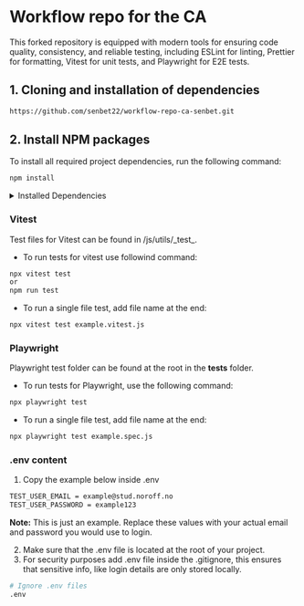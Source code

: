 # Workflow repo for the CA

This forked repository is equipped with modern tools for ensuring code quality, consistency, and reliable testing, including ESLint for linting, Prettier for formatting, Vitest for unit tests, and Playwright for E2E tests.

## 1. Cloning and installation of dependencies
```bash
https://github.com/senbet22/workflow-repo-ca-senbet.git
```
## 2. Install NPM packages
To install all required project dependencies, run the following command:
```bash
npm install
```
<details>
  <summary>Installed Dependencies</summary>
  
  ```bash
Linting & Formatting
- ESLint
- Prettier
- Globals

Development Tools
- TailwindCSS
- Live Server
- dotenv
- Husky (for Git hooks)

Testing
- Playwright
- Vitest
- JSDOM (for mock-up localStorage testing)

TypeScript Support
- Type definitions (`@types/node`)
```
</details>

### Vitest
Test files for Vitest can be found in /js/utils/\_test_.
- To run tests for vitest use followind command:
```bash
npx vitest test
or
npm run test
```
- To run a single file test, add file name at the end:
```bash
npx vitest test example.vitest.js
```

### Playwright
Playwright test folder can be found at the root in the **tests**
 folder.
- To run tests for Playwright, use the following command:
```bash
npx playwright test
```
- To run a single file test, add file name at the end:
```bash
npx playwright test example.spec.js
```
### .env content
1. Copy the example below inside .env
  ```bash
  TEST_USER_EMAIL = example@stud.noroff.no
  TEST_USER_PASSWORD = example123
  ```
**Note:** This is just an example. Replace these values with your actual email and password you would use to login.

2. Make sure that the .env file is located at the root of your project.
3. For security purposes add .env file inside the .gitignore, this ensures that sensitive info, like login details are only stored locally.
```bash
# Ignore .env files
.env
```
